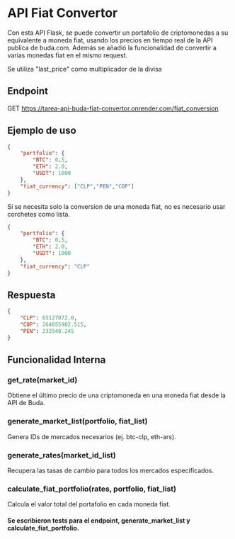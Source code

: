 # API Fiat Convertor

Con esta API Flask, se puede convertir un portafolio de criptomonedas a su equivalente a moneda fiat, usando los precios en tiempo real de la API publica de buda.com. 
Además se añadió la funcionalidad de convertir a varias monedas fiat en el mismo request.

Se utiliza "last_price" como multiplicador de la divisa

## Endpoint

GET https://tarea-api-buda-fiat-convertor.onrender.com/fiat_conversion

## Ejemplo de uso

```json
{
	"portfolio": {
		"BTC": 0.5,
		"ETH": 2.0,
		"USDT": 1000
	},
	"fiat_currency": ["CLP","PEN","COP"]
}
```
Si se necesita  solo la conversion de una moneda fiat, no es necesario usar corchetes como lista.

```json
{
	"portfolio": {
		"BTC": 0.5,
		"ETH": 2.0,
		"USDT": 1000
	},
	"fiat_currency": "CLP"
}
```

## Respuesta

```json
{
    "CLP": 65127072.0,
    "COP": 264655902.515,
    "PEN": 232540.245
}
```



## Funcionalidad Interna

### get_rate(market_id)

Obtiene el último precio de una criptomoneda en una moneda fiat desde la API de Buda.

### generate_market_list(portfolio, fiat_list)

Genera IDs de mercados necesarios (ej. btc-clp, eth-ars).

### generate_rates(market_id_list)

Recupera las tasas de cambio para todos los mercados especificados.

### calculate_fiat_portfolio(rates, portfolio, fiat_list)

Calcula el valor total del portafolio en cada moneda fiat.

#### Se escribieron tests para el endpoint, generate_market_list y calculate_fiat_portfolio.


